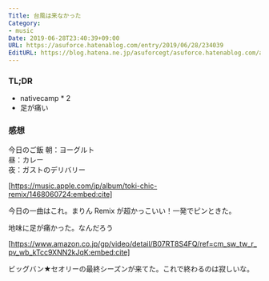 ```yaml
---
Title: 台風は来なかった
Category:
- music
Date: 2019-06-28T23:40:39+09:00
URL: https://asuforce.hatenablog.com/entry/2019/06/28/234039
EditURL: https://blog.hatena.ne.jp/asuforcegt/asuforce.hatenablog.com/atom/entry/17680117127210307780
---
```


### TL;DR
- nativecamp * 2
-  足が痛い
 
### 感想
今日のご飯
朝：ヨーグルト  
昼：カレー  
夜：ガストのデリバリー


[https://music.apple.com/jp/album/toki-chic-remix/1468060724:embed:cite]


今日の一曲はこれ。まりん Remix が超かっこいい！一発でピンときた。

地味に足が痛かった。なんだろう

[https://www.amazon.co.jp/gp/video/detail/B07RT8S4FQ/ref=cm_sw_tw_r_pv_wb_kTcc9XNN2kJqK:embed:cite]

ビッグバン★セオリーの最終シーズンが来てた。これで終わるのは寂しいな。
